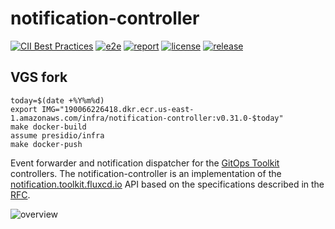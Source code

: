 # notification-controller

[![CII Best Practices](https://bestpractices.coreinfrastructure.org/projects/4791/badge)](https://bestpractices.coreinfrastructure.org/projects/4791)
[![e2e](https://github.com/fluxcd/notification-controller/workflows/e2e/badge.svg)](https://github.com/fluxcd/notification-controller/actions)
[![report](https://goreportcard.com/badge/github.com/fluxcd/notification-controller)](https://goreportcard.com/report/github.com/fluxcd/notification-controller)
[![license](https://img.shields.io/github/license/fluxcd/notification-controller.svg)](https://github.com/fluxcd/notification-controller/blob/main/LICENSE)
[![release](https://img.shields.io/github/release/fluxcd/notification-controller/all.svg)](https://github.com/fluxcd/notification-controller/releases)

## VGS fork

```
today=$(date +%Y%m%d)
export IMG="190066226418.dkr.ecr.us-east-1.amazonaws.com/infra/notification-controller:v0.31.0-$today" 
make docker-build
assume presidio/infra
make docker-push
```

Event forwarder and notification dispatcher for the [GitOps Toolkit](https://fluxcd.io/flux/components/) controllers.
The notification-controller is an implementation of the [notification.toolkit.fluxcd.io](docs/spec/v1beta1/README.md)
API based on the specifications described in the [RFC](docs/spec/README.md).

![overview](docs/diagrams/notification-controller-overview.png)
